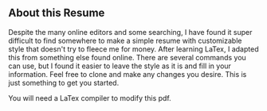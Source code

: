 ## About this Resume
Despite the many online editors and some searching, I have found it super difficult to find somewhere to make a simple resume with customizable style that doesn't try to fleece me for money.
After learning LaTex, I adapted this from something else found online. There are several commands you can use, but I found it easier to leave the style as it is and fill in your information.  Feel free to clone and make any changes you desire.  This is just something to get you started.

You will need a LaTex compiler to modify this pdf.